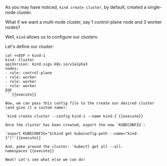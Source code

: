 As you may have noticed, `kind create cluster`, by default, created a single-node cluster.

What if we want a multi-node cluster, say 1 control-plane node and 3 worker nodes?

Well, `kind` allows us to configure our clusters.

Let's define our cluster:

```
cat <<EOF > kind-1
kind: Cluster
apiVersion: kind.sigs.k8s.io/v1alpha3
nodes:
- role: control-plane
- role: worker
- role: worker
- role: worker
EOF
```{{execute}}

Now, we can pass this config file to the create our desired cluster (and give it a custom name):

`kind create cluster --config kind-1 --name kind-1`{{execute}}

Once the cluster has been created, export the new `KUBECONFIG`: 

`export KUBECONFIG="$(kind get kubeconfig-path --name="kind-1")"`{{execute}}

And, poke around the cluster: `kubectl get all --all-namespaces`{{execute}}

Neat! Let's see what else we can do!
